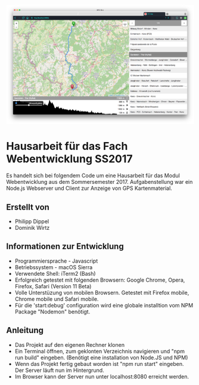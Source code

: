 ![Screenshot](https://raw.githubusercontent.com/Pjirlip/Web-GPS-Map/master/docu/Screenshot.png)

# Hausarbeit für das Fach Webentwicklung SS2017

Es handelt sich bei folgendem Code um eine Hausarbeit für das Modul Webentwicklung aus dem Sommersemester 2017.
Aufgabenstellung war ein Node.js Webserver und Client zur Anzeige von GPS Kartenmaterial.

## Erstellt von
* Philipp Dippel
* Dominik Wirtz

## Informationen zur Entwicklung
* Programmiersprache - Javascript
* Betriebssystem - macOS Sierra
* Verwendete Shell: iTerm2 (Bash)
* Erfolgreich getestet mit folgenden Browsern: Google Chrome, Opera, Firefox, Safari (Version 11 Beta)
* Volle Unterstüzung von mobilen Browsern. Getestet mit Firefox mobile, Chrome mobile und Safari mobile.
* Für die 'start:debug' configuration wird eine globale installtion vom NPM Package "Nodemon" benötigt.

## Anleitung
* Das Projekt auf den eigenen Rechner klonen
* Ein Terminal öffnen, zum geklonten Verzeichnis navigieren und "npm run build" eingeben. (Benötigt eine installation von Node.JS und NPM)
* Wenn das Projekt fertig gebaut worden ist "npm run start" eingeben. Der Server läuft nun im Hintergrund. 
* Im Browser kann der Server nun unter localhost:8080 erreicht werden.